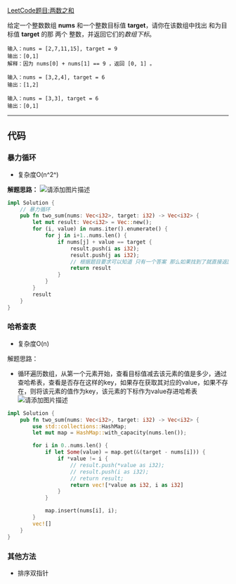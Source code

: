 [LeetCode题目:两数之和](https://leetcode-cn.com/problems/two-sum/)

给定一个整数数组 **nums** 和一个整数目标值 **target**，请你在该数组中找出 和为目标值 **target**  的那 两个 整数，并返回它们的*数组下标*。

```shell
输入：nums = [2,7,11,15], target = 9
输出：[0,1]
解释：因为 nums[0] + nums[1] == 9 ，返回 [0, 1] 。
```
```shell
输入：nums = [3,2,4], target = 6
输出：[1,2]
```
```shell
输入：nums = [3,3], target = 6
输出：[0,1]
```

---
## 代码

### 暴力循环

+ 复杂度O(n^2^)

**解题思路：**
![请添加图片描述](https://img-blog.csdnimg.cn/de009a33e58b405dbff37660b536cd87.gif)

```rust
impl Solution {
    // 暴力循环
    pub fn two_sum(nums: Vec<i32>, target: i32) -> Vec<i32> {
        let mut result: Vec<i32> = Vec::new();
        for (i, value) in nums.iter().enumerate() {
            for j in i+1..nums.len() {
                if nums[j] + value == target {
                    result.push(i as i32);
                    result.push(j as i32);
                    // 根据题目要求可以知道 只有一个答案 那么如果找到了就直接返回结果即可 不需要再继续循环
                    return result
                }
            }
        }
        result
    }
}
```
### 哈希查表
+ 复杂度O(n)

解题思路：
+ 循环遍历数组，从第一个元素开始，查看目标值减去该元素的值是多少，通过查哈希表，查看是否存在这样的key，如果存在获取其对应的value，如果不存在，则将该元素的值作为key，该元素的下标作为value存进哈希表
	![请添加图片描述](https://img-blog.csdnimg.cn/7db2e169e6d64a33befbba086ff018bd.gif)
```rust
impl Solution {
    pub fn two_sum(nums: Vec<i32>, target: i32) -> Vec<i32> {
        use std::collections::HashMap;
        let mut map = HashMap::with_capacity(nums.len());

        for i in 0..nums.len() {
            if let Some(value) = map.get(&(target - nums[i])) {
                if *value != i {
                    // result.push(*value as i32);
                    // result.push(i as i32);
                    // return result;
                    return vec![*value as i32, i as i32]
                }
            }

            map.insert(nums[i], i);
        }
        vec![]
    }
}
```

### 其他方法
+ 排序双指针